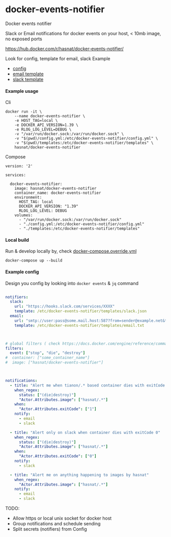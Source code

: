 # docker-events-notifier
Docker events notifier

Slack or Email notifications for docker events on your host, < 10mb image, no exposed ports

https://hub.docker.com/r/hasnat/docker-events-notifier/

Look for  config, template for email, slack
Example
- [config](https://github.com/hasnat/docker-events-notifier/blob/master/config.yml)
- [email template](https://github.com/hasnat/docker-events-notifier/blob/master/templates/email.json)
- [slack template](https://github.com/hasnat/docker-events-notifier/blob/master/templates/slack.json)

#### Example usage
Cli
```
docker run -it \
    --name docker-events-notifier \
    -e HOST_TAG=local \
    -e DOCKER_API_VERSION=1.39 \
    -e RLOG_LOG_LEVEL=DEBUG \
    -v "/var/run/docker.sock:/var/run/docker.sock" \
    -v "$(pwd)/config.yml:/etc/docker-events-notifier/config.yml" \
    -v "$(pwd)/templates:/etc/docker-events-notifier/templates" \
    hasnat/docker-events-notifier
```
Compose
```
version: '2'

services:

  docker-events-notifier:
    image: hasnat/docker-events-notifier
    container_name: docker-events-notifier
    environment:
      HOST_TAG: local
      DOCKER_API_VERSION: "1.39"
      RLOG_LOG_LEVEL: DEBUG
    volumes:
      - "/var/run/docker.sock:/var/run/docker.sock"
      - "./config.yml:/etc/docker-events-notifier/config.yml"
      - "./templates:/etc/docker-events-notifier/templates"

```

#### Local build
Run & develop locally by, check [docker-compose.override.yml](https://github.com/hasnat/docker-events-notifier/blob/master/docker-compose.override.yml)

`docker-compose up --build`

#### Example config
Design you config by looking into `docker events` & `jq` command
```yaml

notifiers:
  slack:
    url: "https://hooks.slack.com/services/XXXX"
    template: /etc/docker-events-notifier/templates/slack.json
  email:
    url: "smtp://user:pass@some.mail.host:587?from=sender@example.net&to=recipient1@example.net&to=recipient2@example.net"
    template: /etc/docker-events-notifier/templates/email.txt



# global filters ( check https://docs.docker.com/engine/reference/commandline/events/#filter-events-by-criteria )
filters:
  event: ["stop", "die", "destroy"]
#  container: ["some_container_name"]
#  image: ["hasnat/docker-events-notifier"]



notifications:
  - title: "Alert me when tianon/.* based container dies with exitCode 1"
    when_regex:
      status: ["(die|destroy)"]
      "Actor.Attributes.image": ["hasnat/.*"]
    when:
      "Actor.Attributes.exitCode": ["1"]
    notify:
      - email
      - slack

  - title: "Alert only on slack when container dies with exitCode 0"
    when_regex:
      status: ["(die|destroy)"]
      "Actor.Attributes.image": ["hasnat/.*"]
    when:
      "Actor.Attributes.exitCode": ["0"]
    notify:
      - slack

  - title: "Alert me on anything happening to images by hasnat"
    when_regex:
      "Actor.Attributes.image": ["hasnat/.*"]
    notify:
      - email
      - slack

```

TODO:
- Allow https or local unix socket for docker host
- Group notifications and schedule sending
- Split secrets (notifiers) from Config